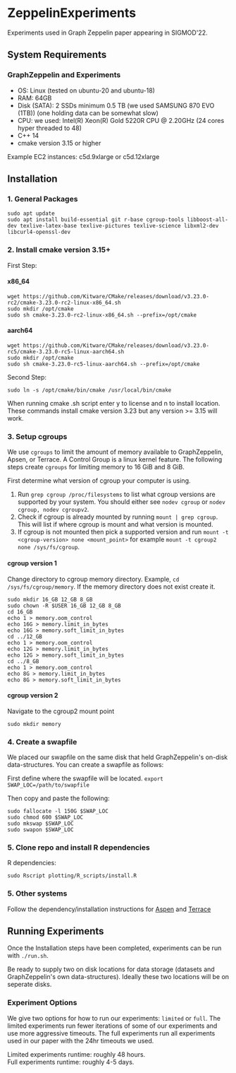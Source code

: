# ZeppelinExperiments
Experiments used in Graph Zeppelin paper appearing in SIGMOD'22.

## System Requirements
### GraphZeppelin and Experiments
* OS: Linux (tested on ubuntu-20 and ubuntu-18)
* RAM: 64GB
* Disk (SATA): 2 SSDs minimum 0.5 TB (we used SAMSUNG 870 EVO (1TB)) (one holding data can be somewhat slow)
* CPU: we used: Intel(R) Xeon(R) Gold 5220R CPU @ 2.20GHz (24 cores hyper threaded to 48)
* C++ 14
* cmake version 3.15 or higher

Example EC2 instances: c5d.9xlarge or c5d.12xlarge

## Installation
### 1. General Packages
```
sudo apt update
sudo apt install build-essential git r-base cgroup-tools libboost-all-dev texlive-latex-base texlive-pictures texlive-science libxml2-dev libcurl4-openssl-dev
```

### 2. Install cmake version 3.15+
First Step:
#### x86_64
```
wget https://github.com/Kitware/CMake/releases/download/v3.23.0-rc2/cmake-3.23.0-rc2-linux-x86_64.sh
sudo mkdir /opt/cmake
sudo sh cmake-3.23.0-rc2-linux-x86_64.sh --prefix=/opt/cmake
```
#### aarch64
```
wget https://github.com/Kitware/CMake/releases/download/v3.23.0-rc5/cmake-3.23.0-rc5-linux-aarch64.sh
sudo mkdir /opt/cmake
sudo sh cmake-3.23.0-rc5-linux-aarch64.sh --prefix=/opt/cmake
```
Second Step:
```
sudo ln -s /opt/cmake/bin/cmake /usr/local/bin/cmake
```
When running cmake .sh script enter y to license and n to install location.  
These commands install cmake version 3.23 but any version >= 3.15 will work.

### 3. Setup cgroups
We use `cgroups` to limit the amount of memory available to GraphZeppelin, Apsen, or Terrace. A Control Group is a linux kernel feature. The following steps create `cgroups` for limiting memory to 16 GiB and 8 GiB.

First determine what version of cgroup your computer is using. 
1. Run `grep cgroup /proc/filesystems` to list what cgroup versions are supported by your system. You should either see `nodev cgroup` or `nodev cgroup, nodev cgroupv2`.
2. Check if cgroup is already mounted by running `mount | grep cgroup`. This will list if where cgroup is mount and what version is mounted.
3. If cgroup is not mounted then pick a supported version and run `mount -t <cgroup-version> none <mount_point>` for example `mount -t cgroup2 none /sys/fs/cgroup`.

#### cgroup version 1
Change directory to cgroup memory directory. Example, `cd /sys/fs/cgroup/memory`. If the memory directory does not exist create it.
```
sudo mkdir 16_GB 12_GB 8_GB
sudo chown -R $USER 16_GB 12_GB 8_GB
cd 16_GB
echo 1 > memory.oom_control
echo 16G > memory.limit_in_bytes
echo 16G > memory.soft_limit_in_bytes
cd ../12_GB
echo 1 > memory.oom_control
echo 12G > memory.limit_in_bytes
echo 12G > memory.soft_limit_in_bytes
cd ../8_GB
echo 1 > memory.oom_control
echo 8G > memory.limit_in_bytes
echo 8G > memory.soft_limit_in_bytes
```

#### cgroup version 2
Navigate to the cgroup2 mount point
```
sudo mkdir memory
```

### 4. Create a swapfile
We placed our swapfile on the same disk that held GraphZeppelin's on-disk data-structures. You can create a swapfile as follows:

First define where the swapfile will be located.
`export SWAP_LOC=/path/to/swapfile`

Then copy and paste the following:
```
sudo fallocate -l 150G $SWAP_LOC
sudo chmod 600 $SWAP_LOC
sudo mkswap $SWAP_LOC
sudo swapon $SWAP_LOC
```
### 5. Clone repo and install R dependencies
R dependencies:
```
sudo Rscript plotting/R_scripts/install.R
```

### 5. Other systems
Follow the dependency/installation instructions for [Aspen](comparison_systems/aspen/README.md) and [Terrace](comparison_systems/terrace/README.md)

## Running Experiments
Once the Installation steps have been completed, experiments can be run with `./run.sh`.

Be ready to supply two on disk locations for data storage (datasets and GraphZeppelin's own data-structures). Ideally these two locations will be on seperate disks.

### Experiment Options
We give two options for how to run our experiments: `limited` or `full`. The limited experiments run fewer iterations of some of our experiments and use more aggressive timeouts. The full experiments run all experiments used in our paper with the 24hr timeouts we used.

Limited experiments runtime: roughly 48 hours.  
Full experiments runtime: roughly 4-5 days.
